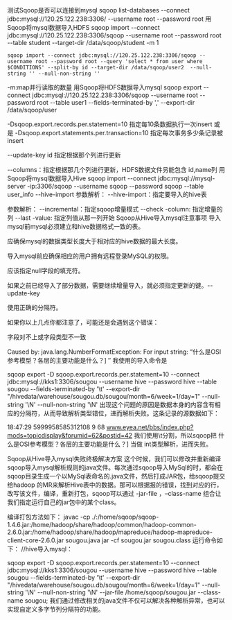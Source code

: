 测试Sqoop是否可以连接到mysql
sqoop  list-databases --connect jdbc:mysql://120.25.122.238:3306/  --username root --password root
用Sqoop将mysql数据导入HDFS
    sqoop import --connect jdbc:mysql://120.25.122.238:3306/sqoop --username root --password root --table student --target-dir /data/sqoop/student -m 1 

    sqoop import --connect jdbc:mysql://120.25.122.238:3306/sqoop --username root --password root --query 'select * from user where $CONDITIONS' --split-by id --target-dir /data/sqoop/user2  --null-string '' --null-non-string ''

  -m:map并行读取的数量
用Sqoop将HDFS数据导入mysql
    sqoop export --connect jdbc:mysql://120.25.122.238:3306/sqoop --username root --password root --table user1  --fields-terminated-by ',' --export-dir /data/sqoop/user

 -Dsqoop.export.records.per.statement=10 
指定每10条数据执行一次insert
或是
-Dsqoop.export.statements.per.transaction=10 
指定每次事务多少条记录被insert

--update-key id
指定根据那个列进行更新

--columns：指定根据那几个列进行更新，HDFS数据文件叧能包含
id,name列
用Sqoop将mysql数据导入Hive
    sqoop import --connect jdbc:mysql://mysql-server -ip:3306/sqoop  --username sqoop --password sqoop --table user_info --hive-import
参数解析：
--hive-import：指定要导入的hive表


参数解析：
--incremental：指定sqoop增量模式
--check -column:  指定增量的列
--last -value:  指定列值从那一列开始
Sqoop从Hive导入mysql注意事项
导入mysql前mysql必须建立和hive数据格式一致的表。

应确保mysql的数据类型长度大于相对应的hive数据的最大长度。

导入mysql前应确保相应的用户拥有远程登录MySQL的权限。

应该指定null字段的填充符。

如果之前已经导入了部分数据，需要继续增量导入，就必须指定更新的键。--update-key

使用正确的分隔符。

如果你以上几点你都注意了，可能还是会遇到这个错误：

字段对不上或字段类型不一致

Caused by: java.lang.NumberFormatException: For input string: “什么是OSI参考模型？各层的主要功能是什么？]    ″
我使用的导入命令是

sqoop export -D sqoop.export.records.per.statement=10 --connect jdbc:mysql://kks1:3306/sougou --username hive --password hive --table sougou --fields-terminated-by '\t' --export-dir "/hivedata/warehouse/sougou.db/sougou/month=6/week=1/day=1" --null-string '\\N' --null-non-string '\\N'
出现这个问题的原因是数据本身的内容含有相应的分隔符，从而导致解析类型错位，进而解析失败。这条记录的源数据如下：

18:47:29    5999958585312108    9    68    www.eyea.net/bbs/index.php?mods=topicdisplay&forumid=62&postid=42
我们使用\t分割，所以sqoop把 什么是OSI参考模型？各层的主要功能是什么？] 当做 int类型解析，进而失败。

Sqoop从Hive导入mysql失败终极解决方案
这个时候，我们可以修改并重新编译sqoop导入mysql解析规则的java文件。每次通过sqoop导入MySql的时，都会在sqoop目录生成一个以MySql表命名的.java文件，然后打成JAR包，给sqoop提交给hadoop 的MR来解析Hive表中的数据。那可以根据报的错误，找到对应的行，改写该文件，编译，重新打包，sqoop可以通过 -jar-file ，–class-name 组合让我们指定运行自己的jar包中的某个class。

编译打包方法如下：
javac -cp ./:/home/sqoop/sqoop-1.4.6.jar:/home/hadoop/share/hadoop/common/hadoop-common-2.6.0.jar:/home/hadoop/share/hadoop/mapreduce/hadoop-mapreduce-client-core-2.6.0.jar sougou.java
jar -cf sougou.jar sougou.class
运行命令如下：
//hive导入mysql：

sqoop export -D sqoop.export.records.per.statement=10 --connect jdbc:mysql://kks1:3306/sougou --username hive --password hive --table sougou --fields-terminated-by '\t' --export-dir "/hivedata/warehouse/sougou.db/sougou/month=6/week=1/day=1" --null-string '\\N' --null-non-string '\\N' --jar-file /home/sqoop/sougou.jar --class-name sougou;
我们通过修改相关的java文件不仅可以解决各种解析异常，也可以实现自定义多字节列分隔符的功能。